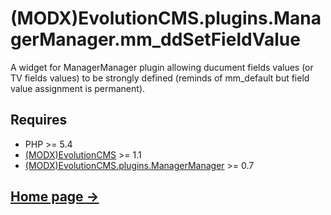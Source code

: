 # (MODX)EvolutionCMS.plugins.ManagerManager.mm_ddSetFieldValue

A widget for ManagerManager plugin allowing ducument fields values (or TV fields values) to be strongly defined (reminds of mm_default but field value assignment is permanent).


## Requires

* PHP >= 5.4
* [(MODX)EvolutionCMS](https://github.com/evolution-cms/evolution) >= 1.1
* [(MODX)EvolutionCMS.plugins.ManagerManager](https://code.divandesign.biz/modx/managermanager) >= 0.7


## [Home page →](https://code.divandesign.biz/modx/mm_ddsetfieldvalue)


<link rel="stylesheet" type="text/css" href="https://DivanDesign.ru/assets/files/ddMarkdown.css" />